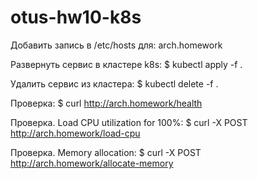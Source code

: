 # otus-hw10-k8s

Добавить запись в /etc/hosts для: arch.homework

Развернуть сервис в кластере k8s:
$ kubectl apply -f .

Удалить сервис из кластера:
$ kubectl delete -f .

Проверка:
$ curl http://arch.homework/health

Проверка. Load CPU utilization for 100%:
$ curl -X POST http://arch.homework/load-cpu

Проверка. Memory allocation:
$ curl -X POST http://arch.homework/allocate-memory